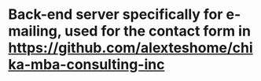 # Back-end server specifically for e-mailing, used for the contact form in https://github.com/alexteshome/chika-mba-consulting-inc
